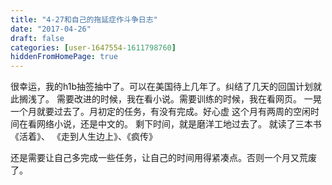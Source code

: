 ```yaml
---
title: "4-27和自己的拖延症作斗争日志"
date: "2017-04-26"
draft: false
categories: [user-1647554-1611798760]
hiddenFromHomePage: true
---
```

很幸运，我的h1b抽签抽中了。可以在美国待上几年了。纠结了几天的回国计划就此搁浅了。
需要改进的时候，我在看小说。需要训练的时候，我在看网页。 一晃一个月就要过去了。月初定的任务，有没有完成。好心虚
这个月有两周的空闲时间在看网络小说，还是中文的。
剩下时间，就是磨洋工地过去了。 
就读了三本书《活着》、 《走到人生边上》、《疯传》

还是需要让自己多完成一些任务，让自己的时间用得紧凑点。否则一个月又荒废了。

